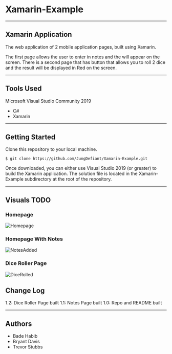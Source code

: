 # Xamarin-Example

---
## Xamarin Application

The web application of 2 mobile application pages, built using Xamarin.

The first page allows the user to enter in notes and the will appear on the screen. There is a second page that has button that allows you to roll 2 dice and the result will be displayed in Red on the screen.

---

## Tools Used
Microsoft Visual Studio Community 2019

- C#
- Xamarin

---

## Getting Started

Clone this repository to your local machine.

```
$ git clone https://github.com/JungDefiant/Xamarin-Example.git
```
Once downloaded, you can either use Visual Studio 2019 (or greater) to build the Xamarin application. The solution file is located in the Xamarin-Example subdirectory at the root of the repository.

---

## Visuals TODO

### Homepage
![Homepage](https://via.placeholder.com/500x250)

### Homepage With Notes
![NotesAdded](https://via.placeholder.com/500x250)

### Dice Roller Page
![DiceRolled](https://via.placeholder.com/500x250)


## Change Log
1.2: Dice Roller Page built
1.1: Notes Page built
1.0: Repo and README built

---

## Authors
- Bade Habib
- Bryant Davis
- Trevor Stubbs


